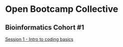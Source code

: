 # Open Bootcamp Collective
## Bioinformatics Cohort #1
[Session 1 - Intro to coding basics](01-Intro_to_coding.md)
